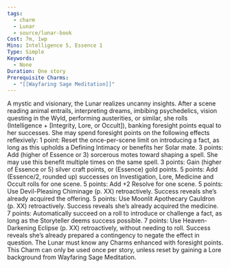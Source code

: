 ```yaml
---
tags:
  - charm
  - Lunar
  - source/lunar-book
Cost: 7m, 1wp
Mins: Intelligence 5, Essence 1
Type: Simple
Keywords:
  - None
Duration: One story
Prerequisite Charms:
  - "[[Wayfaring Sage Meditation]]"
---
```

A mystic and visionary, the Lunar realizes uncanny insights. After a scene reading animal entrails, interpreting dreams, imbibing psychedelics, vision questing in the Wyld, performing austerities, or similar, she rolls (Intelligence + [Integrity, Lore, or Occult]), banking foresight points equal to her successes. She may spend foresight points on the following effects reflexively: 1 point: Reset the once-per-scene limit on introducing a fact, as long as this upholds a Defining Intimacy or benefits her Solar mate. 3 points: Add (higher of Essence or 3) sorcerous motes toward shaping a spell. She may use this benefit multiple times on the same spell. 3 points: Gain (higher of Essence or 5) silver craft points, or (Essence) gold points. 5 points: Add (Essence/2, rounded up) successes on Investigation, Lore, Medicine and Occult rolls for one scene. 5 points: Add +2 Resolve for one scene. 5 points: Use Devil-Pleasing Chiminage (p. XX) retroactively. Success reveals she’s already acquired the offering. 5 points: Use Moonlit Apothecary Cauldron (p. XX) retroactively. Success reveals she’s already acquired the medicine. 7 points: Automatically succeed on a roll to introduce or challenge a fact, as long as the Storyteller deems success possible. 7 points: Use Heaven-Darkening Eclipse (p. XX) retroactively, without needing to roll. Success reveals she’s already prepared a contingency to negate the effect in question. The Lunar must know any Charms enhanced with foresight points. This Charm can only be used once per story, unless reset by gaining a Lore background from Wayfaring Sage Meditation.